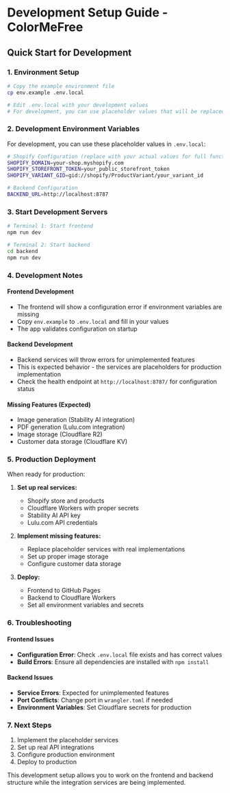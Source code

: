 # Development Setup Guide - ColorMeFree

## Quick Start for Development

### 1. Environment Setup

```bash
# Copy the example environment file
cp env.example .env.local

# Edit .env.local with your development values
# For development, you can use placeholder values that will be replaced later
```

### 2. Development Environment Variables

For development, you can use these placeholder values in `.env.local`:

```bash
# Shopify Configuration (replace with your actual values for full functionality)
SHOPIFY_DOMAIN=your-shop.myshopify.com
SHOPIFY_STOREFRONT_TOKEN=your_public_storefront_token
SHOPIFY_VARIANT_GID=gid://shopify/ProductVariant/your_variant_id

# Backend Configuration
BACKEND_URL=http://localhost:8787
```

### 3. Start Development Servers

```bash
# Terminal 1: Start frontend
npm run dev

# Terminal 2: Start backend
cd backend
npm run dev
```

### 4. Development Notes

#### Frontend Development
- The frontend will show a configuration error if environment variables are missing
- Copy `env.example` to `.env.local` and fill in your values
- The app validates configuration on startup

#### Backend Development
- Backend services will throw errors for unimplemented features
- This is expected behavior - the services are placeholders for production implementation
- Check the health endpoint at `http://localhost:8787/` for configuration status

#### Missing Features (Expected)
- Image generation (Stability AI integration)
- PDF generation (Lulu.com integration)
- Image storage (Cloudflare R2)
- Customer data storage (Cloudflare KV)

### 5. Production Deployment

When ready for production:

1. **Set up real services:**
   - Shopify store and products
   - Cloudflare Workers with proper secrets
   - Stability AI API key
   - Lulu.com API credentials

2. **Implement missing features:**
   - Replace placeholder services with real implementations
   - Set up proper image storage
   - Configure customer data storage

3. **Deploy:**
   - Frontend to GitHub Pages
   - Backend to Cloudflare Workers
   - Set all environment variables and secrets

### 6. Troubleshooting

#### Frontend Issues
- **Configuration Error**: Check `.env.local` file exists and has correct values
- **Build Errors**: Ensure all dependencies are installed with `npm install`

#### Backend Issues
- **Service Errors**: Expected for unimplemented features
- **Port Conflicts**: Change port in `wrangler.toml` if needed
- **Environment Variables**: Set Cloudflare secrets for production

### 7. Next Steps

1. Implement the placeholder services
2. Set up real API integrations
3. Configure production environment
4. Deploy to production

This development setup allows you to work on the frontend and backend structure while the integration services are being implemented.
